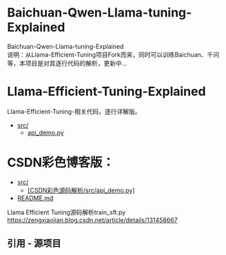 # Baichuan-Qwen-Llama-tuning-Explained
Baichuan-Qwen-Llama-tuning-Explained  
说明：从Llama-Efficient-Tuning项目Fork而来，同时可以训练Baichuan、千问等，本项目是对其逐行代码的解析，更新中...

# Llama-Efficient-Tuning-Explained

Llama-Efficient-Tuning-相关代码，逐行详解版。


* [src/](./src)
  * [api_demo.py](/src/api_demo.py)
  



# CSDN彩色博客版：
* [src/](./src)
  * [[CSDN彩色源码解析/src/api_demo.py]](https://blog.csdn.net/sinat_37574187/article/details/132303566?csdn_share_tail=%7B%22type%22%3A%22blog%22%2C%22rType%22%3A%22article%22%2C%22rId%22%3A%22132303566%22%2C%22source%22%3A%22sinat_37574187%22%7D)
* [README.md](./Llama-Efficient-Tuning-Explained/README.md)

Llama Efficient Tuning源码解析train_sft.py   https://zengxiaojian.blog.csdn.net/article/details/131458667


## 引用 - 源项目
